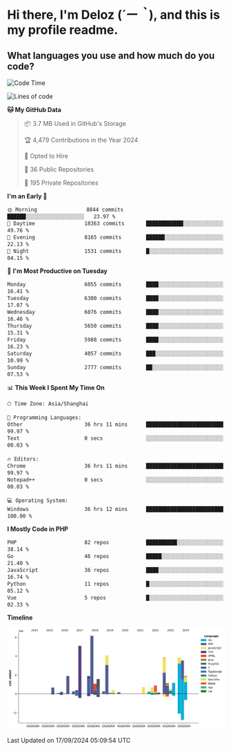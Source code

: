 # **Hi there, I'm Deloz (*´ー｀*), and this is my profile readme.**

## **What languages you use and how much do you code?**

<!--START_SECTION:waka-->
![Code Time](http://img.shields.io/badge/Code%20Time-4%2C658%20hrs%206%20mins-blue)

![Lines of code](https://img.shields.io/badge/From%20Hello%20World%20I%27ve%20Written-42.9%20million%20lines%20of%20code-blue)

**🐱 My GitHub Data** 

> 📦 3.7 MB Used in GitHub's Storage 
 > 
> 🏆 4,479 Contributions in the Year 2024
 > 
> 💼 Opted to Hire
 > 
> 📜 36 Public Repositories 
 > 
> 🔑 195 Private Repositories 
 > 
**I'm an Early 🐤** 

```text
🌞 Morning                8844 commits        ██████░░░░░░░░░░░░░░░░░░░   23.97 % 
🌆 Daytime                18363 commits       ████████████░░░░░░░░░░░░░   49.76 % 
🌃 Evening                8165 commits        ██████░░░░░░░░░░░░░░░░░░░   22.13 % 
🌙 Night                  1531 commits        █░░░░░░░░░░░░░░░░░░░░░░░░   04.15 % 
```
📅 **I'm Most Productive on Tuesday** 

```text
Monday                   6055 commits        ████░░░░░░░░░░░░░░░░░░░░░   16.41 % 
Tuesday                  6300 commits        ████░░░░░░░░░░░░░░░░░░░░░   17.07 % 
Wednesday                6076 commits        ████░░░░░░░░░░░░░░░░░░░░░   16.46 % 
Thursday                 5650 commits        ████░░░░░░░░░░░░░░░░░░░░░   15.31 % 
Friday                   5988 commits        ████░░░░░░░░░░░░░░░░░░░░░   16.23 % 
Saturday                 4057 commits        ███░░░░░░░░░░░░░░░░░░░░░░   10.99 % 
Sunday                   2777 commits        ██░░░░░░░░░░░░░░░░░░░░░░░   07.53 % 
```


📊 **This Week I Spent My Time On** 

```text
🕑︎ Time Zone: Asia/Shanghai

💬 Programming Languages: 
Other                    36 hrs 11 mins      █████████████████████████   99.97 % 
Text                     0 secs              ░░░░░░░░░░░░░░░░░░░░░░░░░   00.03 % 

🔥 Editors: 
Chrome                   36 hrs 11 mins      █████████████████████████   99.97 % 
Notepad++                0 secs              ░░░░░░░░░░░░░░░░░░░░░░░░░   00.03 % 

💻 Operating System: 
Windows                  36 hrs 12 mins      █████████████████████████   100.00 % 
```

**I Mostly Code in PHP** 

```text
PHP                      82 repos            ██████████░░░░░░░░░░░░░░░   38.14 % 
Go                       46 repos            █████░░░░░░░░░░░░░░░░░░░░   21.40 % 
JavaScript               36 repos            ████░░░░░░░░░░░░░░░░░░░░░   16.74 % 
Python                   11 repos            █░░░░░░░░░░░░░░░░░░░░░░░░   05.12 % 
Vue                      5 repos             █░░░░░░░░░░░░░░░░░░░░░░░░   02.33 % 
```



**Timeline**

![Lines of Code chart](https://raw.githubusercontent.com/deloz/deloz/main/assets/bar_graph.png)


 Last Updated on 17/09/2024 05:09:54 UTC
<!--END_SECTION:waka-->
